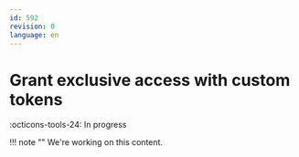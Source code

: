 ```yaml
---
id: 592
revision: 0
language: en
---
```


# Grant exclusive access with custom tokens

:octicons-tools-24: In progress

!!! note ""
We're working on this content.
